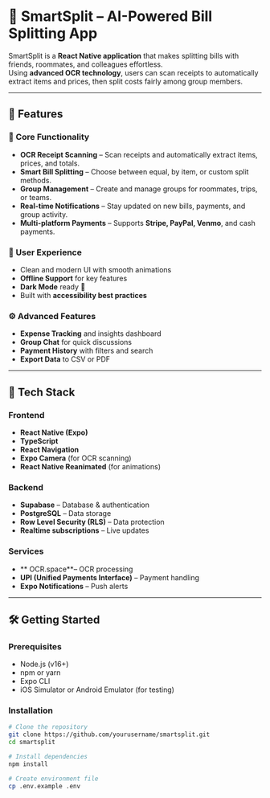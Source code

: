 # 💸 SmartSplit – AI-Powered Bill Splitting App

SmartSplit is a **React Native application** that makes splitting bills with friends, roommates, and colleagues effortless.  
Using **advanced OCR technology**, users can scan receipts to automatically extract items and prices, then split costs fairly among group members.

---

## 🚀 Features

### 🧠 Core Functionality
- **OCR Receipt Scanning** – Scan receipts and automatically extract items, prices, and totals.  
- **Smart Bill Splitting** – Choose between equal, by item, or custom split methods.  
- **Group Management** – Create and manage groups for roommates, trips, or teams.  
- **Real-time Notifications** – Stay updated on new bills, payments, and group activity.  
- **Multi-platform Payments** – Supports **Stripe, PayPal, Venmo**, and cash payments.  

### 🎨 User Experience
- Clean and modern UI with smooth animations  
- **Offline Support** for key features  
- **Dark Mode** ready 🌙  
- Built with **accessibility best practices**

### ⚙️ Advanced Features
- **Expense Tracking** and insights dashboard  
- **Group Chat** for quick discussions  
- **Payment History** with filters and search  
- **Export Data** to CSV or PDF  

---

## 🧰 Tech Stack

### Frontend
- **React Native (Expo)**
- **TypeScript**
- **React Navigation**
- **Expo Camera** (for OCR scanning)
- **React Native Reanimated** (for animations)

### Backend
- **Supabase** – Database & authentication  
- **PostgreSQL** – Data storage  
- **Row Level Security (RLS)** – Data protection  
- **Realtime subscriptions** – Live updates  

### Services
- ** OCR.space**– OCR processing  
- **UPI (Unified Payments Interface)** – Payment handling  
- **Expo Notifications** – Push alerts  

---

## 🛠 Getting Started

### Prerequisites
- Node.js (v16+)
- npm or yarn
- Expo CLI
- iOS Simulator or Android Emulator (for testing)

### Installation
```bash
# Clone the repository
git clone https://github.com/yourusername/smartsplit.git
cd smartsplit

# Install dependencies
npm install

# Create environment file
cp .env.example .env
